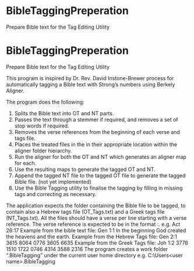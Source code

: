 # BibleTaggingPreperation
Prepare Bible text for the Tag Editing Utility

# BibleTaggingPreperation
Prepare Bible text for the Tag Editing Utility

This program is inspired by Dr. Rev. David Instone-Brewer process for
automatically tagging a Bible text with Strong’s numbers using Berkely Aligner.

The program does the following: 
1.	Splits the Bible text into OT and NT parts.
2.	Passes the text through a stemmer if required, and removes a set of stop words if required.
3.	Removes the verse references from the beginning of each verse and tags file.
4.	Places the treated files in the in their appropriate location within the aligner folder hierarchy.
5.	Run the aligner for both the OT and NT which generates an aligner map for each.
6.	Use the resulting maps to generate the tagged OT and NT.
7.	Append the tagged NT file to the tagged OT file to generate the tagged Bible file. (not yet implemented)
8.	Use the Bible Tagging utility to finalise the tagging by filling in missing tags and correcting as necessary.

The application expects the folder containing the Bible file to be tagged, to contain also a Hebrew tags file (OT_Tags.txt) and a Greek tags file (NT_Tags.txt).
All the files should have a verse per line starting with a verse reference.
The verse reference is expected to be in the format <book> <chapter>:<verse>. e.g. Act 26:17
Example from the bible text file:
Gen 1:1 In the beginning God created the heavens and the earth.
Example from the Hebrew Tags file:
Gen 2:1 3615 8064 0776 3605 6635
Example from the Greek Tags file:
Joh 1:2 3778 1510 1722 0746 4314 3588 2316
The program creates a work folder “.BibleTagging” under the current user home directory
e.g. C:\Users\<user name>\.BibleTagging
